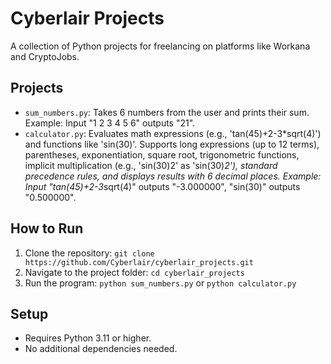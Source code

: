 # Cyberlair Projects

A collection of Python projects for freelancing on platforms like Workana and CryptoJobs.

## Projects
- `sum_numbers.py`: Takes 6 numbers from the user and prints their sum. Example: Input "1 2 3 4 5 6" outputs "21".
- `calculator.py`: Evaluates math expressions (e.g., 'tan(45)+2-3*sqrt(4)') and functions like 'sin(30)'. Supports long expressions (up to 12 terms), parentheses, exponentiation, square root, trigonometric functions, implicit multiplication (e.g., 'sin(30)2' as 'sin(30)*2'), standard precedence rules, and displays results with 6 decimal places. Example: Input "tan(45)+2-3*sqrt(4)" outputs "-3.000000", "sin(30)" outputs "0.500000".

## How to Run
1. Clone the repository: `git clone https://github.com/Cyberlair/cyberlair_projects.git`
2. Navigate to the project folder: `cd cyberlair_projects`
3. Run the program: `python sum_numbers.py` or `python calculator.py`

## Setup
- Requires Python 3.11 or higher.
- No additional dependencies needed.